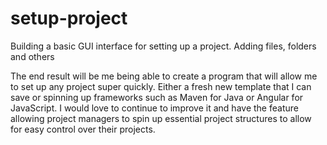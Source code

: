 # setup-project
Building a basic GUI interface for setting up a project. Adding files, folders and others 

The end result will be me being able to create a program that will allow me to set up any project super quickly. Either a fresh new template that I can save or spinning up frameworks such as Maven for Java or Angular for JavaScript. I would love to continue to improve it and have the feature allowing project managers to spin up essential project structures to allow for easy control over their projects. 
